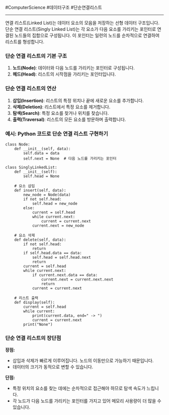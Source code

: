 #ComputerScience #데이터구조 #단순연결리스트 

---
연결 리스트(Linked List)는 데이터 요소의 모음을 저장하는 선형 데이터 구조입니다. 단순 연결 리스트(Singly Linked List)는 각 요소가 다음 요소를 가리키는 포인터로 연결된 노드들의 집합으로 구성됩니다. 이 포인터는 일련의 노드를 순차적으로 연결하여 리스트를 형성합니다.

### 단순 연결 리스트의 기본 구조

1. **노드(Node)**: 데이터와 다음 노드를 가리키는 포인터로 구성됩니다.
2. **헤드(Head)**: 리스트의 시작점을 가리키는 포인터입니다.

### 단순 연결 리스트의 연산

1. **삽입(Insertion)**: 리스트의 특정 위치나 끝에 새로운 요소를 추가합니다.
2. **삭제(Deletion)**: 리스트에서 특정 요소를 제거합니다.
3. **탐색(Search)**: 특정 요소를 찾거나 위치를 찾습니다.
4. **출력(Traversal)**: 리스트의 모든 요소를 방문하며 출력합니다.

### 예시: Python 코드로 단순 연결 리스트 구현하기

```
class Node:
    def __init__(self, data):
        self.data = data
        self.next = None  # 다음 노드를 가리키는 포인터

class SinglyLinkedList:
    def __init__(self):
        self.head = None

    # 요소 삽입
    def insert(self, data):
        new_node = Node(data)
        if not self.head:
            self.head = new_node
        else:
            current = self.head
            while current.next:
                current = current.next
            current.next = new_node

    # 요소 삭제
    def delete(self, data):
        if not self.head:
            return
        if self.head.data == data:
            self.head = self.head.next
            return
        current = self.head
        while current.next:
            if current.next.data == data:
                current.next = current.next.next
                return
            current = current.next

    # 리스트 출력
    def display(self):
        current = self.head
        while current:
            print(current.data, end=" -> ")
            current = current.next
        print("None")

```
### 단순 연결 리스트의 장단점

**장점:**

- 삽입과 삭제가 빠르게 이루어집니다. 노드의 이동만으로 가능하기 때문입니다.
- 데이터의 크기가 동적으로 변할 수 있습니다.

**단점:**

- 특정 위치의 요소를 찾는 데에는 순차적으로 접근해야 하므로 탐색 속도가 느립니다.
- 각 노드가 다음 노드를 가리키는 포인터를 가지고 있어 메모리 사용량이 더 많을 수 있습니다.